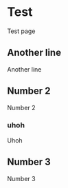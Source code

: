 # Test

Test page

## Another line

Another line

## Number 2

Number 2

### uhoh

Uhoh

## Number 3

Number 3